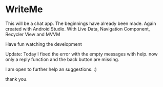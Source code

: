 # WriteMe


This will be a chat app.
The beginnings have already been made.
Again created with Android Studio.
With Live Data, Navigation Component, Recycler View and MVVM 


Have fun watching the development


Update: Today I fixed the error with the empty
messages with help. 
now only a reply function and the back button are missing.

I am open to further help an suggestions. :) 

thank you. 
